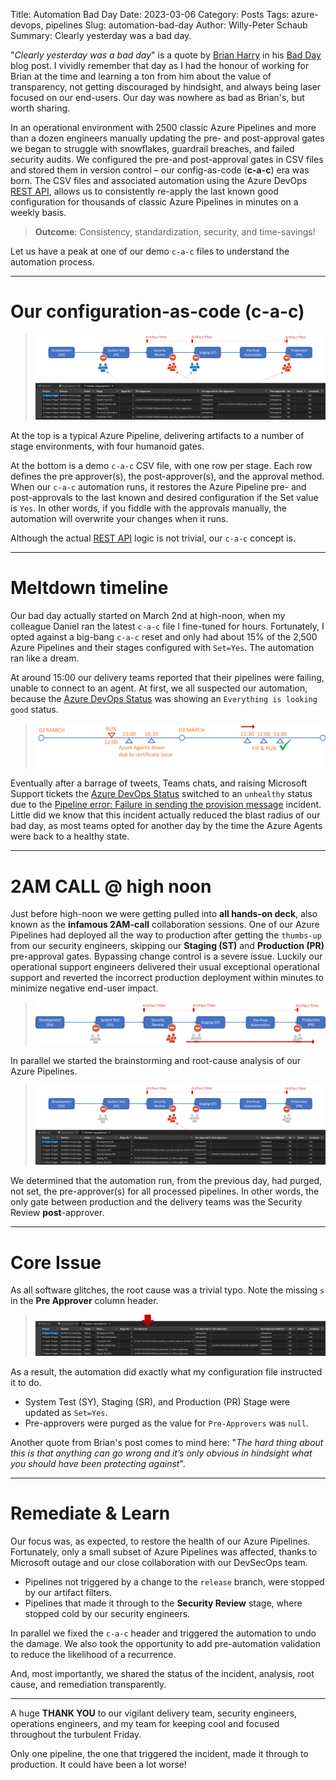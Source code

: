 Title: Automation Bad Day
Date: 2023-03-06
Category: Posts 
Tags: azure-devops, pipelines
Slug: automation-bad-day
Author: Willy-Peter Schaub
Summary: Clearly yesterday was a bad day.

"_Clearly yesterday was a bad day_" is a quote by [Brian Harry](https://www.linkedin.com/in/brharry/) in his [Bad Day](https://devblogs.microsoft.com/bharry/bad-day/) blog post. I vividly remember that day as I had the honour of working for Brian at the time and learning a ton from him about the value of transparency, not getting discouraged by hindsight, and always being laser focused on our end-users. Our day was nowhere as bad as Brian's, but worth sharing. 

In an operational environment with 2500 classic Azure Pipelines and more than a dozen engineers manually updating the pre- and post-approval gates we began to struggle with snowflakes, guardrail breaches, and failed security audits. We configured the pre-and post-approval gates in CSV files and stored them in version control – our config-as-code (**c-a-c**) era was born. The CSV files and associated automation using the Azure DevOps [REST API](https://learn.microsoft.com/en-us/rest/api/azure/devops/?view=azure-devops-rest-7.1), allows us to consistently re-apply the last known good configuration for thousands of classic Azure Pipelines in minutes on a weekly basis.

> **Outcome**: Consistency, standardization, security, and time-savings!

Let us have a peak at one of our demo ```c-a-c``` files to understand the automation process.

---

# Our configuration-as-code (c-a-c)

> ![c-a-c](../images/azure-devops-automation-bad-day-1.png)

At the top is a typical Azure Pipeline, delivering artifacts to a number of stage environments, with four humanoid gates.

At the bottom is a demo ```c-a-c``` CSV file, with one row per stage. Each row defines the pre approver(s), the post-approver(s), and the approval method. When our ```c-a-c``` automation runs, it restores the Azure Pipeline pre- and post-approvals to the last known and desired configuration if the Set value is ```Yes```. In other words, if you fiddle with the approvals manually, the automation will overwrite your changes when it runs.

Although the actual [REST API](https://learn.microsoft.com/en-us/rest/api/azure/devops/?view=azure-devops-rest-7.1) logic is not trivial, our ```c-a-c``` concept is.

---

# Meltdown timeline

Our bad day actually started on March 2nd at high-noon, when my colleague Daniel ran the latest ```c-a-c``` file I fine-tuned for hours. Fortunately, I opted against a big-bang ```c-a-c``` reset and only had about 15% of the 2,500 Azure Pipelines and their stages configured with ```Set=Yes```. The automation ran like a dream.

At around 15:00 our delivery teams reported that their pipelines were failing, unable to connect to an agent. At first, we all suspected our automation, because the [Azure DevOps Status](https://status.dev.azure.com/) was showing an ```Everything is looking good``` status.

> ![timeline](../images/azure-devops-automation-bad-day-2.png)

Eventually after a barrage of tweets, Teams chats, and raising Microsoft Support tickets the [Azure DevOps Status](https://status.dev.azure.com/) switched to an ```unhealthy``` status due to the [Pipeline error: Failure in sending the provision message](https://status.dev.azure.com/_event/371776903) incident. Little did we know that this incident actually reduced the blast radius of our bad day, as most teams opted for another day by the time the Azure Agents were back to a healthy state. 

---

# 2AM CALL @ high noon

Just before high-noon we were getting pulled into **all hands-on deck**, also known as the **infamous 2AM-call** collaboration sessions. One of our Azure Pipelines had deployed all the way to production after getting the ```thumbs-up``` from our security engineers, skipping our **Staging (ST)** and **Production (PR)** pre-approval gates. Bypassing change control is a severe issue. Luckily our operational support engineers delivered their usual exceptional operational support and reverted the incorrect production deployment within minutes to minimize negative end-user impact. 

> ![](../images/azure-devops-automation-bad-day-5.png) 

In parallel we started the brainstorming and root-cause analysis of our Azure Pipelines. 

> ![c-a-c meltdown](../images/azure-devops-automation-bad-day-3.png) 

We determined that the automation run, from the previous day, had purged, not set, the pre-approver(s) for all processed pipelines. In other words, the only gate between production and the delivery teams was the Security Review **post**-approver.

---

# Core Issue

As all software glitches, the root cause was a trivial typo. Note the missing ```s``` in the **Pre Approver** column header.

> ![core issue](../images/azure-devops-automation-bad-day-4.png) 

As a result, the automation did exactly what my configuration file instructed it to do.

- System Test (SY), Staging (SR), and Production (PR) Stage were updated as ```Set=Yes```.
- Pre-approvers were purged as the value for ```Pre-Approvers``` was ```null```.

Another quote from Brian's post comes to mind here: "_The hard thing about this is that anything can go wrong and it’s only obvious in hindsight what you should have been protecting against_".

---

# Remediate & Learn

Our focus was, as expected, to restore the health of our Azure Pipelines. Fortunately, only a small subset of Azure Pipelines was affected, thanks to Microsoft outage and our close collaboration with our DevSecOps team.

- Pipelines not triggered by a change to the ```release``` branch, were stopped by our artifact filters.
- Pipelines that made it through to the **Security Review** stage, where stopped cold by our security engineers.

In parallel we fixed the ```c-a-c``` header and triggered the automation to undo the damage. We also took the opportunity to add pre-automation validation to reduce the likelihood of a recurrence.

And, most importantly, we shared the status of the incident, analysis, root cause, and remediation transparently. 

---

A huge **THANK YOU** to our vigilant delivery team, security engineers, operations engineers, and my team for keeping cool and focused throughout the turbulent Friday.

Only one pipeline, the one that triggered the incident, made it through to production. It could have been a lot worse!

